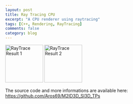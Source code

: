 ```yaml
---
layout: post
title: Ray Tracing CPU
excerpt: "A CPU renderer using raytracing"
tags: [C++, Rendering, RayTracing]
comments: false
category: blog
---
```


<img src="/RobinDonnay/images/RayTraceCPU/niceFirstPicture.png" alt="RayTrace Result 1" width="120" />

<img src="/RobinDonnay/images/RayTraceCPU/niceFirstPicture.png" alt="RayTrace Result 2" width="120" />

The source code and more informations are available here: https://github.com/Aros69/M2ID3D_SI3D_TPs